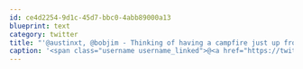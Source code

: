 ```yaml
---
id: ce4d2254-9d1c-45d7-bbc0-4abb89000a13
blueprint: text
category: twitter
title: "'@austinxt, @bobjim - Thinking of having a campfire just up from Kettle Valley Sunday 4pmish. Easy car access"
caption: '<span class="username username_linked">@<a href="https://twitter.com/austinxt" title="Zenia Austin">austinxt</a></span>, @bobjim - Thinking of having a campfire just up from Kettle Valley Sunday 4pmish. Easy car access'
---
```

